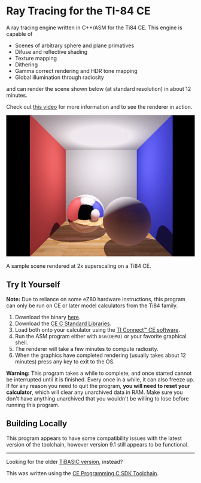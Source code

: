 # Ray Tracing for the TI-84 CE

A ray tracing engine written in C++/ASM for the Ti84 CE. This engine is capable of 

- Scenes of arbitrary sphere and plane primatives
- Difuse and reflective shading
- Texture mapping
- Dithering
- Gamma correct rendering and HDR tone mapping
- Global illumination through radiosity

and can render the scene shown below (at standard resolution) in about 12 minutes.

Check out [this video](https://www.youtube.com/watch?v=rY413t5fArw) for more information and to see the renderer in action.

![Screenshot](screenshot.png)

A sample scene rendered at 2x superscaling on a Ti84 CE.

## Try It Yourself

**Note:** Due to reliance on some eZ80 hardware instructions, this program can only be run on CE or later model calculators from the Ti84 family.

1. Download the binary [here](bin/DEMO.8xp).
2. Download the [CE C Standard Libraries](https://github.com/CE-Programming/libraries/releases/tag/v9.2.2).
3. Load both onto your calculator using the [TI Connect™ CE software](https://education.ti.com/en/products/computer-software/ti-connect-ce-sw).
4. Run the ASM program either with `Asm(DEMO)` or your favorite graphical shell.
5. The renderer will take a few minutes to compute radiosity.
6. When the graphics have completed rendering (usually takes about 12 minutes) press any key to exit to the OS.

**Warning:** This program takes a while to complete, and once started cannot be interrupted until it is finished. Every once in a while, it can also freeze up. If for any reason you need to quit the program, **you will need to reset your calculator**, which will clear any unarchived data in RAM. Make sure you don't have anything unarchived that you wouldn't be willing to lose before running this program.

## Building Locally
This program appears to have some compatibility issues with the latest version of the toolchain, however version 9.1 still appears to be functional.

---

Looking for the older [TiBASIC version](https://github.com/TheScienceElf/TiBASIC-Raytracing), instead?

This was written using the [CE Programming C SDK Toolchain](https://github.com/CE-Programming/toolchain).


